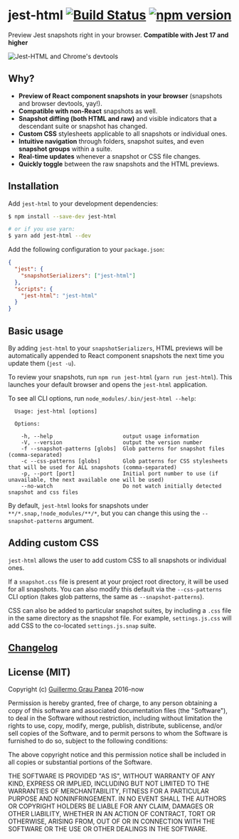# jest-html [![Build Status](https://travis-ci.org/guigrpa/jest-html.svg?branch=master)](https://travis-ci.org/guigrpa/jest-html) [![npm version](https://img.shields.io/npm/v/jest-html.svg)](https://www.npmjs.com/package/jest-html)

Preview Jest snapshots right in your browser. **Compatible with Jest 17 and higher**

![Jest-HTML and Chrome's devtools](https://raw.githubusercontent.com/guigrpa/jest-html/master/docs/02.png)

## Why?

* **Preview of React component snapshots in your browser** (snapshots and browser devtools, yay!).
* **Compatible with non-React** snapshots as well.
* **Snapshot diffing (both HTML and raw)** and visible indicators that a descendant suite or snapshot has changed.
* **Custom CSS** stylesheets applicable to all snapshots or individual ones.
* **Intuitive navigation** through folders, snapshot suites, and even **snapshot groups** within a suite.
* **Real-time updates** whenever a snapshot or CSS file changes.
* **Quickly toggle** between the raw snapshots and the HTML previews.

## Installation

Add `jest-html` to your development dependencies:

```sh
$ npm install --save-dev jest-html

# or if you use yarn:
$ yarn add jest-html --dev
```

Add the following configuration to your `package.json`:

```json
{
  "jest": {
    "snapshotSerializers": ["jest-html"]
  },
  "scripts": {
    "jest-html": "jest-html"
  }
}
```

## Basic usage

By adding `jest-html` to your `snapshotSerializers`, HTML previews will be automatically appended to React component snapshots the next time you update them (`jest -u`).

To review your snapshots, run `npm run jest-html` (`yarn run jest-html`). This launches your default browser and opens the `jest-html` application.

To see all CLI options, run `node_modules/.bin/jest-html --help`:

```
  Usage: jest-html [options]

  Options:

    -h, --help                      output usage information
    -V, --version                   output the version number
    -f --snapshot-patterns [globs]  Glob patterns for snapshot files (comma-separated)
    -c --css-patterns [globs]       Glob patterns for CSS stylesheets that will be used for ALL snapshots (comma-separated)
    -p, --port [port]               Initial port number to use (if unavailable, the next available one will be used)
    --no-watch                      Do not watch initially detected snapshot and css files
```

By default, `jest-html` looks for snapshots under `**/*.snap,!node_modules/**/*`, but you can change this using the `--snapshot-patterns` argument.

## Adding custom CSS

`jest-html` allows the user to add custom CSS to all snapshots or individual ones.

If a `snapshot.css` file is present at your project root directory, it will be used for all snapshots. You can also modify this default via the `--css-patterns` CLI option (takes glob patterns, the same as `--snapshot-patterns`).

CSS can also be added to particular snapshot suites, by including a `.css` file in the same directory as the snapshot file. For example, `settings.js.css` will add CSS to the co-located `settings.js.snap` suite.


## [Changelog](https://github.com/guigrpa/jest-html/blob/master/CHANGELOG.md)


## License (MIT)

Copyright (c) [Guillermo Grau Panea](https://github.com/guigrpa) 2016-now

Permission is hereby granted, free of charge, to any person obtaining a copy of this software and associated documentation files (the "Software"), to deal in the Software without restriction, including without limitation the rights to use, copy, modify, merge, publish, distribute, sublicense, and/or sell copies of the Software, and to permit persons to whom the Software is furnished to do so, subject to the following conditions:

The above copyright notice and this permission notice shall be included in all copies or substantial portions of the Software.

THE SOFTWARE IS PROVIDED "AS IS", WITHOUT WARRANTY OF ANY KIND, EXPRESS OR IMPLIED, INCLUDING BUT NOT LIMITED TO THE WARRANTIES OF MERCHANTABILITY, FITNESS FOR A PARTICULAR PURPOSE AND NONINFRINGEMENT. IN NO EVENT SHALL THE AUTHORS OR COPYRIGHT HOLDERS BE LIABLE FOR ANY CLAIM, DAMAGES OR OTHER LIABILITY, WHETHER IN AN ACTION OF CONTRACT, TORT OR OTHERWISE, ARISING FROM, OUT OF OR IN CONNECTION WITH THE SOFTWARE OR THE USE OR OTHER DEALINGS IN THE SOFTWARE.
